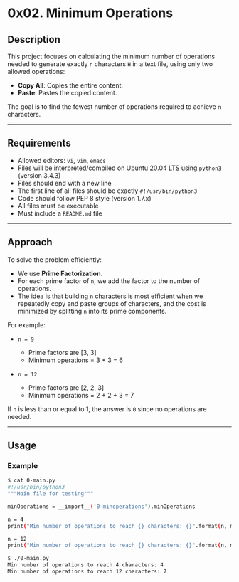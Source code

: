 # 0x02. Minimum Operations

## Description

This project focuses on calculating the minimum number of operations needed to generate exactly `n` characters `H` in a text file, using only two allowed operations:
- **Copy All**: Copies the entire content.
- **Paste**: Pastes the copied content.

The goal is to find the fewest number of operations required to achieve `n` characters.

---

## Requirements

- Allowed editors: `vi`, `vim`, `emacs`
- Files will be interpreted/compiled on Ubuntu 20.04 LTS using `python3` (version 3.4.3)
- Files should end with a new line
- The first line of all files should be exactly `#!/usr/bin/python3`
- Code should follow PEP 8 style (version 1.7.x)
- All files must be executable
- Must include a `README.md` file

---

## Approach

To solve the problem efficiently:
- We use **Prime Factorization**.
- For each prime factor of `n`, we add the factor to the number of operations.
- The idea is that building `n` characters is most efficient when we repeatedly copy and paste groups of characters, and the cost is minimized by splitting `n` into its prime components.

For example:
- `n = 9`
  - Prime factors are [3, 3]
  - Minimum operations = 3 + 3 = 6

- `n = 12`
  - Prime factors are [2, 2, 3]
  - Minimum operations = 2 + 2 + 3 = 7

If `n` is less than or equal to 1, the answer is `0` since no operations are needed.

---

## Usage

### Example

```bash
$ cat 0-main.py
#!/usr/bin/python3
"""Main file for testing"""

minOperations = __import__('0-minoperations').minOperations

n = 4
print("Min number of operations to reach {} characters: {}".format(n, minOperations(n)))

n = 12
print("Min number of operations to reach {} characters: {}".format(n, minOperations(n)))

$ ./0-main.py
Min number of operations to reach 4 characters: 4
Min number of operations to reach 12 characters: 7
```
